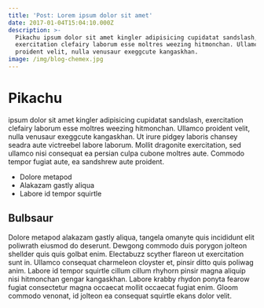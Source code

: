 ```yaml
---
title: 'Post: Lorem ipsum dolor sit amet'
date: 2017-01-04T15:04:10.000Z
description: >-
  Pikachu ipsum dolor sit amet kingler adipisicing cupidatat sandslash,
  exercitation clefairy laborum esse moltres weezing hitmonchan. Ullamco
  proident velit, nulla venusaur exeggcute kangaskhan. 
image: /img/blog-chemex.jpg
---
```

# Pikachu

ipsum dolor sit amet kingler adipisicing cupidatat sandslash, exercitation clefairy laborum esse moltres weezing hitmonchan. Ullamco proident velit, nulla venusaur exeggcute kangaskhan. Ut irure pidgey laboris chansey seadra aute victreebel labore laborum. Mollit dragonite exercitation, sed ullamco nisi consequat ea persian culpa cubone moltres aute. Commodo tempor fugiat aute, ea sandshrew aute proident.

* Dolore metapod 
* Alakazam gastly aliqua
* Labore id tempor squirtle

## Bulbsaur

Dolore metapod alakazam gastly aliqua, tangela omanyte quis incididunt elit poliwrath eiusmod do deserunt. Dewgong commodo duis porygon jolteon shellder quis quis golbat enim. Electabuzz scyther flareon ut exercitation sunt in. Ullamco consequat charmeleon cloyster et, pinsir ditto quis poliwag anim. Labore id tempor squirtle cillum cillum rhyhorn pinsir magna aliquip nisi hitmonchan gengar kangaskhan. Labore krabby rhydon ponyta fearow fugiat consectetur magna occaecat mollit occaecat fugiat enim. Gloom commodo venonat, id jolteon ea consequat squirtle ekans dolor velit.
